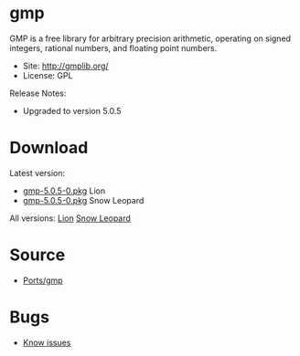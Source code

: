 

# gmp #

GMP is a free library for arbitrary precision arithmetic, operating on signed integers, rational numbers, and floating point numbers.

  * Site: http://gmplib.org/
  * License: GPL

Release Notes:
  * Upgraded to version 5.0.5


# Download #

Latest version:
  * [gmp-5.0.5-0.pkg](http://code.google.com/p/rudix/downloads/detail?name=gmp-5.0.5-0.pkg) Lion
  * [gmp-5.0.5-0.pkg](http://code.google.com/p/rudix-snowleopard/downloads/detail?name=gmp-5.0.5-0.pkg) Snow Leopard

All versions: [Lion](http://code.google.com/p/rudix/downloads/list?q=gmp) [Snow Leopard](http://code.google.com/p/rudix-snowleopard/downloads/list?q=gmp)

# Source #
  * [Ports/gmp](http://code.google.com/p/rudix/source/browse/Ports/gmp)

# Bugs #
  * [Know issues](http://code.google.com/p/rudix/issues/list?q=gmp)
